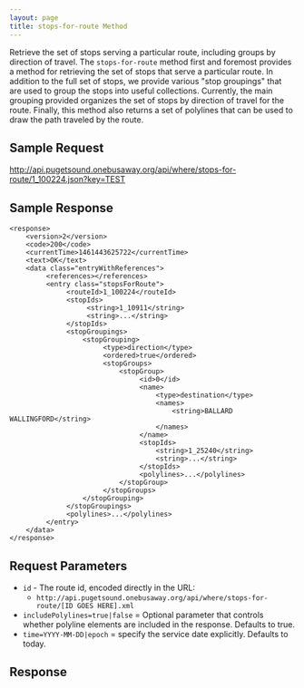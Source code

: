 ```yaml
---
layout: page
title: stops-for-route Method
---
```


Retrieve the set of stops serving a particular route, including groups by direction of travel.  The `stops-for-route` method first and foremost provides a method for retrieving the set of stops that serve a particular route.  In addition to the full set of stops, we provide various "stop groupings" that are used to group the stops into useful collections.  Currently, the main grouping provided organizes the set of stops by direction of travel  for the route.  Finally, this method also returns a set of polylines that can be used to draw the path traveled by the route.

## Sample Request

http://api.pugetsound.onebusaway.org/api/where/stops-for-route/1_100224.json?key=TEST

## Sample Response

    <response>
        <version>2</version>
        <code>200</code>
        <currentTime>1461443625722</currentTime>
        <text>OK</text>
        <data class="entryWithReferences">
             <references></references>
             <entry class="stopsForRoute">
                  <routeId>1_100224</routeId>
                  <stopIds>
                       <string>1_10911</string>
                       <string>...</string>
                  </stopIds>
                  <stopGroupings>
                      <stopGrouping>
                           <type>direction</type>
                           <ordered>true</ordered>
                           <stopGroups>
                               <stopGroup>
                                    <id>0</id>
                                    <name>
                                        <type>destination</type>
                                        <names>
                                            <string>BALLARD WALLINGFORD</string>
                                        </names>
                                    </name>
                                    <stopIds>
                                        <string>1_25240</string>
                                        <string>...</string>
                                    </stopIds>
                                    <polylines>...</polylines>
                               </stopGroup>
                           </stopGroups>
                      </stopGrouping>
                  </stopGroupings>
                  <polylines>...</polylines>
             </entry>
        </data>
    </response>

## Request Parameters

* `id` - The route id, encoded directly in the URL:
    * `http://api.pugetsound.onebusaway.org/api/where/stops-for-route/[ID GOES HERE].xml`
* `includePolylines=true|false` = Optional parameter that controls whether polyline elements are included in the response.  Defaults to true.
* `time=YYYY-MM-DD|epoch` = specify the service date explicitly.  Defaults to today.

## Response
